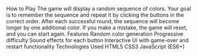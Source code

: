 How to Play
The game will display a random sequence of colors.
Your goal is to remember the sequence and repeat it by clicking the buttons in the correct order.
After each successful round, the sequence will become longer by one additional color.
If you make a mistake, the game will reset, and you can start again.
Features
Random color generation
Progressive difficulty
Sound effects for each button
Interactive UI with game-over and restart functionality
Technologies Used
HTML5
CSS3
JavaScript (ES6+)
